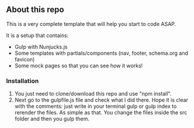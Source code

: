 ## About this repo

This is a very complete template that will help you start to code ASAP.

It is a setup that contains:
- Gulp with Nunjucks.js 
- Some templates with partials/components (nav, footer, schema.org and favicon)
- Some mock pages so that you can see how it works!

### Installation

1. You just need to clone/download this repo and use "npm install".
2. Next go to the gulpfile.js file and check what I did there. Hope it is clear with the comments: just write in your terminal gulp or gulp index to rerender the files. As simple as that. You change the files inside the src folder and then you gulp them.

